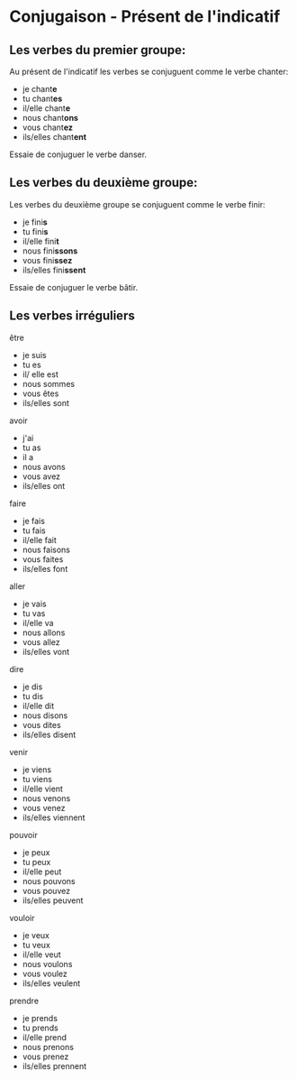 # Conjugaison - Présent de l'indicatif

## Les verbes du premier groupe:

Au présent de l'indicatif les verbes se conjuguent comme le verbe chanter:

- je chant**e**
- tu chant**es**
- il/elle chant**e**
- nous chant**ons**
- vous chant**ez**
- ils/elles chant**ent**

Essaie de conjuguer le verbe danser.

## Les verbes du deuxième groupe:

Les verbes du deuxième groupe se conjuguent comme le verbe finir:

- je fini**s**
- tu fini**s**
- il/elle fini**t**
- nous fini**ssons**
- vous fini**ssez**
- ils/elles fini**ssent**

Essaie de conjuguer le verbe bâtir.

## Les verbes irréguliers

être

- je suis
- tu es
- il/ elle est
- nous sommes
- vous êtes
- ils/elles sont

avoir

- j'ai
- tu as
- il a
- nous avons
- vous avez
- ils/elles ont

faire

- je fais
- tu fais
- il/elle fait
- nous faisons
- vous faites
- ils/elles font

aller

- je vais
- tu vas
- il/elle va
- nous allons
- vous allez
- ils/elles vont

dire

- je dis
- tu dis
- il/elle dit
- nous disons
- vous dites
- ils/elles disent

venir

- je viens
- tu viens
- il/elle vient
- nous venons
- vous venez
- ils/elles viennent

pouvoir

- je peux
- tu peux
- il/elle peut
- nous pouvons
- vous pouvez
- ils/elles peuvent

vouloir

- je veux
- tu veux
- il/elle veut
- nous voulons
- vous voulez
- ils/elles veulent

prendre

- je prends
- tu prends
- il/elle prend
- nous prenons
- vous prenez
- ils/elles prennent
